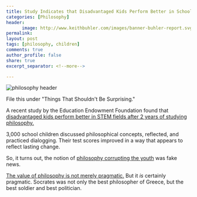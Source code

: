 ```yaml
---
title: Study Indicates that Disadvantaged Kids Perform Better in School because of Philosophy
categories: [Philosophy]
header:
      image: http://www.keithbuhler.com/images/banner-buhler-report.svg
permalink: 
layout: post
tags: [philosophy, children]
comments: true
author_profile: false
share: true
excerpt_separator: <!--more-->

---
```


![philosophy header](https://qzprod.files.wordpress.com/2016/03/rtr2e2lt.jpg?quality=80&strip=all&w=1600)

File this under "Things That Shouldn't Be Surprising."

A recent study by the Education Endowment Foundation found that [disadvantaged kids perform better in STEM fields after 2 years of studying philosophy.](http://qz.com/635002/teaching-kids-philosophy-makes-them-smarter-in-math-and-english/)

3,000 school children discussed philosophical concepts, reflected, and practiced dialogging. Their test scores improved in a way that appears to reflect lasting change. 

So, it turns out, the notion of [philosophy corrupting the youth](http://classics.mit.edu/Plato/apology.html) was fake news. 

[The value of philosophy is not merely pragmatic.](http://www.keithbuhler.com/philosophy-3-major) But it *is* certainly pragmatic. Socrates was not only the best philosopher of Greece, but the best soldier and best politician. 